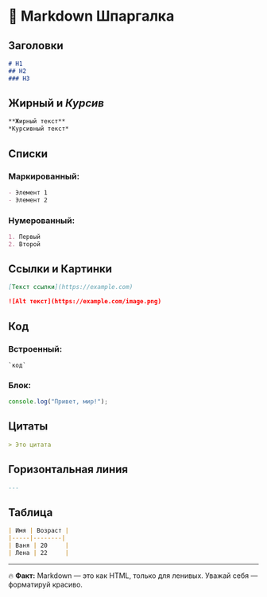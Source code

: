 # 📝 Markdown Шпаргалка

## Заголовки
```markdown
# H1
## H2
### H3
```

## **Жирный** и *Курсив*
```markdown
**Жирный текст**
*Курсивный текст*
```

## Списки
### Маркированный:
```markdown
- Элемент 1
- Элемент 2
```

### Нумерованный:
```markdown
1. Первый
2. Второй
```

## Ссылки и Картинки
```markdown
[Текст ссылки](https://example.com)

![Alt текст](https://example.com/image.png)
```

## Код
### Встроенный:
`` `код` ``

### Блок:
```js
console.log("Привет, мир!");
```

## Цитаты
```markdown
> Это цитата
```

## Горизонтальная линия
```markdown
---
```

## Таблица
```markdown
| Имя | Возраст |
|-----|--------|
| Ваня | 20     |
| Лена | 22     |
```

---

🔥 **Факт:** Markdown — это как HTML, только для ленивых. Уважай себя — форматируй красиво.
